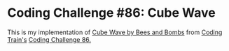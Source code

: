 # Coding Challenge #86: Cube Wave

This is my implementation of [Cube Wave by Bees and Bombs](https://beesandbombs.tumblr.com/post/149654056864/cube-wave) from [Coding Train's](https://github.com/CodingTrain) [Coding Challenge 86.](https://www.youtube.com/watch?v=H81Tdrmz2LA)
